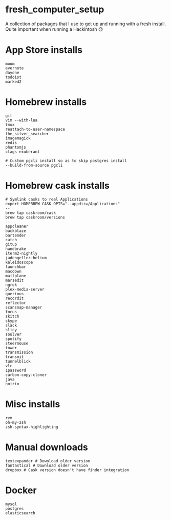 # fresh_computer_setup
A collection of packages that I use to get up and running with a fresh install. Quite important when running a Hackintosh :sweat:

# App Store installs

```
moom
evernote
dayone
todoist
marked2
```

# Homebrew installs

```
git 
vim --with-lua
tmux 
reattach-to-user-namespace 
the_silver_searcher 
imagemagick 
redis
phantomjs
ctags-exuberant

# Custom pgcli install so as to skip postgres install
--build-from-source pgcli
```

# Homebrew cask installs

```
# Symlink casks to real Applications
export HOMEBREW_CASK_OPTS="--appdir=/Applications"
--
brew tap caskroom/cask
brew tap caskroom/versions
--
appcleaner
backblaze
bartender
catch
gitup
handbrake
iterm2-nightly
jadengeller-helium
kaleidoscope
launchbar
macdown
mailplane
marsedit
ngrok
plex-media-server
querious
recordit
reflector
scansnap-manager
focus
skitch
skype
slack
slicy
soulver
spotify
steermouse
tower
transmission
transmit
tunnelblick
vlc
1password
carbon-copy-cloner
java
noizio
```

# Misc installs

```
rvm
oh-my-zsh
zsh-syntax-highlighting
```

# Manual downloads

```
textexpander # Download older version
fantastical # Download older version
dropbox # Cask version doesn't have finder integration
```
# Docker

```
mysql
postgres
elasticsearch
```
